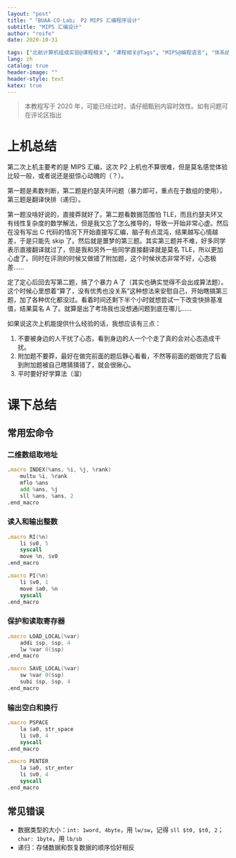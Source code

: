 ```yaml
---
layout: "post"
title: "「BUAA-CO-Lab」 P2 MIPS 汇编程序设计"
subtitle: "MIPS 汇编设计"
author: "roife"
date: 2020-10-31

tags: ["北航计算机组成实验@课程相关", "课程相关@Tags", "MIPS@编程语言", "体系结构@Tags"]
lang: zh
catalog: true
header-image: ""
header-style: text
katex: true
---
```


> 本教程写于 2020 年，可能已经过时，请仔细甄别内容时效性。如有问题可在评论区指出

# 上机总结

第二次上机主要考的是 MIPS 汇编，这次 P2 上机也不算很难，但是莫名感觉体验比较一般，或者说还是挺惊心动魄的（？）。

第一题是素数判断，第二题是约瑟夫环问题（暴力即可，重点在于数组的使用），第三题是翻译快排（递归）。

第一题没啥好说的，直接莽就好了。第二题看数据范围怕 TLE，而且约瑟夫环又有线性复杂度的数学解法，但是我又忘了怎么推导的，导致一开始非常心虚。然后在没有写出 C 代码的情况下开始直接写汇编，脑子有点混沌，结果越写心情越差，于是只能先 skip 了。然后就是噩梦的第三题。其实第三题并不难，好多同学表示直接翻译就过了，但是我和另外一些同学直接翻译就是莫名 TLE，所以更加心虚了。同时在评测的时候又做错了附加题，这个时候状态非常不好，心态极差……

定了定心后回去写第二题，搞了个暴力 A 了（其实也确实觉得不会出成算法题）。这个时候心里想着“算了，没有优秀也没关系”这种想法来安慰自己，开始瞎搞第三题，加了各种优化都没过。看着时间还剩下半个小时就想尝试一下改变快排基准值，结果莫名 A 了。就算是出了考场我也没想通问题到底在哪儿……

如果说这次上机能提供什么经验的话，我想应该有三点：
1. 不要被身边的人干扰了心态，看到身边的人一个个走了真的会对心态造成干扰。
2. 附加题不要莽，最好在做完前面的题后静心看看，不然等前面的题做完了后看到附加题被自己瞎猜猜错了，就会很揪心。
3. 平时要好好学算法（溜）

# 课下总结

## 常用宏命令

### 二维数组取地址

```asm
.macro INDEX(%ans, %i, %j, %rank)
    multu %i, %rank
    mflo %ans
    add %ans, %j
    sll %ans, %ans, 2
.end_macro
```

### 读入和输出整数

```asm
.macro RI(%n)
    li $v0, 5
    syscall
    move %n, $v0
.end_macro

.macro PI(%n)
    li $v0, 1
    move $a0, %n
    syscall
.end_macro
```

### 保护和读取寄存器

```asm
.macro LOAD_LOCAL(%var)
    addi $sp, $sp, 4
    lw %var 0($sp)
.end_macro

.macro SAVE_LOCAL(%var)
    sw %var 0($sp)
    subi $sp, $sp, 4
.end_macro
```

### 输出空白和换行

```asm
.macro PSPACE
    la $a0, str_space
    li $v0, 4
    syscall
.end_macro

.macro PENTER
    la $a0, str_enter
    li $v0, 4
    syscall
.end_macro
```

## 常见错误

- 数据类型的大小：`int: 1word, 4byte`，用 `lw/sw`，记得 `sll $t0, $t0, 2`；`char: 1byte`，用 `lb/sb`
- 递归：存储数据和恢复数据的顺序恰好相反
